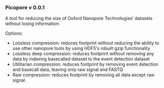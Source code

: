 ### Picopore v 0.0.1 ###

A tool for reducing the size of Oxford Nanopore Technologies' datasets without losing information.

Options:
- Lossless compression: reduces footprint without reducing the ability to use other nanopore tools by using HDF5's inbuilt gzip functionality
- Lossless deep compression: reduces footprint without removing any data by indexing basecalled dataset to the event detection dataset
- Utilitarian compression: reduces footprint by removing event detection and basecall data, leaving only raw signal and FASTQ
- Raw compression: reduces footprint by removing all data except raw signal.
